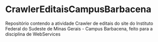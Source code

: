 # CrawlerEditaisCampusBarbacena
Repositório contendo a atividade Crawler de editais do site do Instituto Federal do Sudeste de Minas Gerais - Campus Barbacena, feito para a disciplina de WebServices
